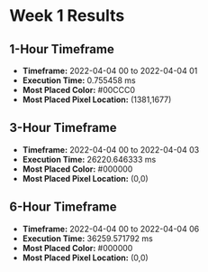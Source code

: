 # Week 1 Results
## 1-Hour Timeframe
- **Timeframe:** 2022-04-04 00 to 2022-04-04 01
- **Execution Time:** 0.755458 ms
- **Most Placed Color:** #00CCC0
- **Most Placed Pixel Location:** (1381,1677)
## 3-Hour Timeframe
- **Timeframe:** 2022-04-04 00 to 2022-04-04 03
- **Execution Time:** 26220.646333 ms
- **Most Placed Color:** #000000
- **Most Placed Pixel Location:** (0,0)
## 6-Hour Timeframe
- **Timeframe:** 2022-04-04 00 to 2022-04-04 06
- **Execution Time:** 36259.571792 ms
- **Most Placed Color:** #000000
- **Most Placed Pixel Location:** (0,0)